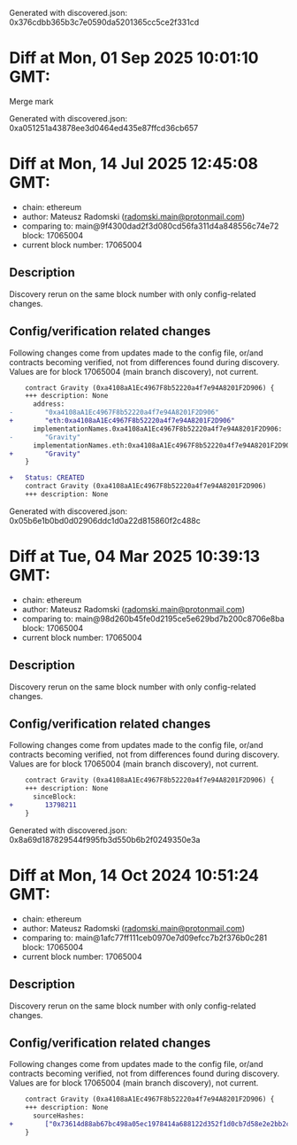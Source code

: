 Generated with discovered.json: 0x376cdbb365b3c7e0590da5201365cc5ce2f331cd

# Diff at Mon, 01 Sep 2025 10:01:10 GMT:

Merge mark

Generated with discovered.json: 0xa051251a43878ee3d0464ed435e87ffcd36cb657

# Diff at Mon, 14 Jul 2025 12:45:08 GMT:

- chain: ethereum
- author: Mateusz Radomski (<radomski.main@protonmail.com>)
- comparing to: main@9f4300dad2f3d080cd56fa311d4a848556c74e72 block: 17065004
- current block number: 17065004

## Description

Discovery rerun on the same block number with only config-related changes.

## Config/verification related changes

Following changes come from updates made to the config file,
or/and contracts becoming verified, not from differences found during
discovery. Values are for block 17065004 (main branch discovery), not current.

```diff
    contract Gravity (0xa4108aA1Ec4967F8b52220a4f7e94A8201F2D906) {
    +++ description: None
      address:
-        "0xa4108aA1Ec4967F8b52220a4f7e94A8201F2D906"
+        "eth:0xa4108aA1Ec4967F8b52220a4f7e94A8201F2D906"
      implementationNames.0xa4108aA1Ec4967F8b52220a4f7e94A8201F2D906:
-        "Gravity"
      implementationNames.eth:0xa4108aA1Ec4967F8b52220a4f7e94A8201F2D906:
+        "Gravity"
    }
```

```diff
+   Status: CREATED
    contract Gravity (0xa4108aA1Ec4967F8b52220a4f7e94A8201F2D906)
    +++ description: None
```

Generated with discovered.json: 0x05b6e1b0bd0d02906ddc1d0a22d815860f2c488c

# Diff at Tue, 04 Mar 2025 10:39:13 GMT:

- chain: ethereum
- author: Mateusz Radomski (<radomski.main@protonmail.com>)
- comparing to: main@98d260b45fe0d2195ce5e629bd7b200c8706e8ba block: 17065004
- current block number: 17065004

## Description

Discovery rerun on the same block number with only config-related changes.

## Config/verification related changes

Following changes come from updates made to the config file,
or/and contracts becoming verified, not from differences found during
discovery. Values are for block 17065004 (main branch discovery), not current.

```diff
    contract Gravity (0xa4108aA1Ec4967F8b52220a4f7e94A8201F2D906) {
    +++ description: None
      sinceBlock:
+        13798211
    }
```

Generated with discovered.json: 0x8a69d187829544f995fb3d550b6b2f0249350e3a

# Diff at Mon, 14 Oct 2024 10:51:24 GMT:

- chain: ethereum
- author: Mateusz Radomski (<radomski.main@protonmail.com>)
- comparing to: main@1afc77ff111ceb0970e7d09efcc7b2f376b0c281 block: 17065004
- current block number: 17065004

## Description

Discovery rerun on the same block number with only config-related changes.

## Config/verification related changes

Following changes come from updates made to the config file,
or/and contracts becoming verified, not from differences found during
discovery. Values are for block 17065004 (main branch discovery), not current.

```diff
    contract Gravity (0xa4108aA1Ec4967F8b52220a4f7e94A8201F2D906) {
    +++ description: None
      sourceHashes:
+        ["0x73614d88ab67bc498a05ec1978414a688122d352f1d0cb7d58e2e2bb2cce483b"]
    }
```

